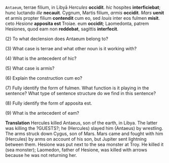 `Antaeum`, terrae filium, in Libyā *Hercules* **occidit**. *hic* hospites **interficiebat**; hunc luctando *ille* **necauit**. Cygnum, Martis filium, *armis* **occidit**. *Mars* **uenit** et armis propter filium **contendit** cum eo, sed *Iouis* inter eos fulmen **misit**. 
ceto *Hesione* **apposita est** Troiae. eum **occidit**; Laomedonta, patrem Hesiones, quod eam non **reddebat**, sagittis **interfecit**.


(2) To what declension does Antaeum belong to?

(3) What case is terrae and what other noun is it working with?

(4) What is the antecedent of hic?

(5) What case is armis?

(6) Explain the construction cum eo?

(7) Fully identify the form of fulmen. What function is it playing in the sentence? What type of sentence structure do we find in this sentence?

(8) Fully identify the form of apposita est.

(9) What is the antecedent of eam?

**Translation**
Hercules killed Antaeus, son of the earth, in Libya. The latter was killing the ?GUESTS?; he (Hercules) slayed him (Antaeus) by wrestling. The arms struck down Cygus, son of Mars. Mars came and fought with him (Hercules) by arms on account of his son, but Jupiter sent lightning between them. Hesione was put next to the sea monster at Troy. He killed it (sea monster); Laomedon, father of Hesione, was killed with arrows because he was not returning her. 
